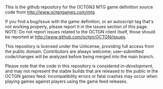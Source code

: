 This is the github repository for the OCTGN3 MTG game definition source code from http://www.octgngames.com/mtg

If you find a bug/issue with the game definition, or an autoscript tag that's not working properly, please report it in the issues section of this page.
NOTE: Do not report issues related to the OCTGN client itself, those should be reported at http://www.github.com/octgn/OCTGN/issues.

This repository is licensed under the Unlicense, providing full access from the public domain.  Contributors are always welcome; user-submitted code/changes will be analyzed before being merged into the main branch.

Please note that the code in this repository is considered *in-development*, and may not represent the stable builds that are released to the public in the OCTGN games feed.  Incompatibility errors or fatal crashes may occur when playing games against players using the game feed releases.

